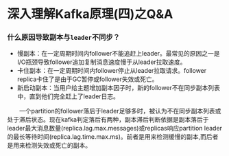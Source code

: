 # 深入理解Kafka原理(四)之Q&A





### 什么原因导致副本与`leader`不同步？

- 慢副本：在一定周期时间内follower不能追赶上leader。最常见的原因之一是I/O瓶颈导致follower追加复制消息速度慢于从leader拉取速度。
- 卡住副本：在一定周期时间内follower停止从leader拉取请求。follower replica卡住了是由于GC暂停或follower失效或死亡。
- 新启动副本：当用户给主题增加副本因子时，新的follower不在同步副本列表中，直到他们完全赶上了leader日志。

  一个partition的follower落后于leader足够多时，被认为不在同步副本列表或处于滞后状态。现在kafka判定落后有两种，副本滞后判断依据是副本落后于leader最大消息数量(replica.lag.max.messages)或replicas响应partition leader的最长等待时间(replica.lag.time.max.ms)。前者是用来检测缓慢的副本,而后者是用来检测失效或死亡的副本。